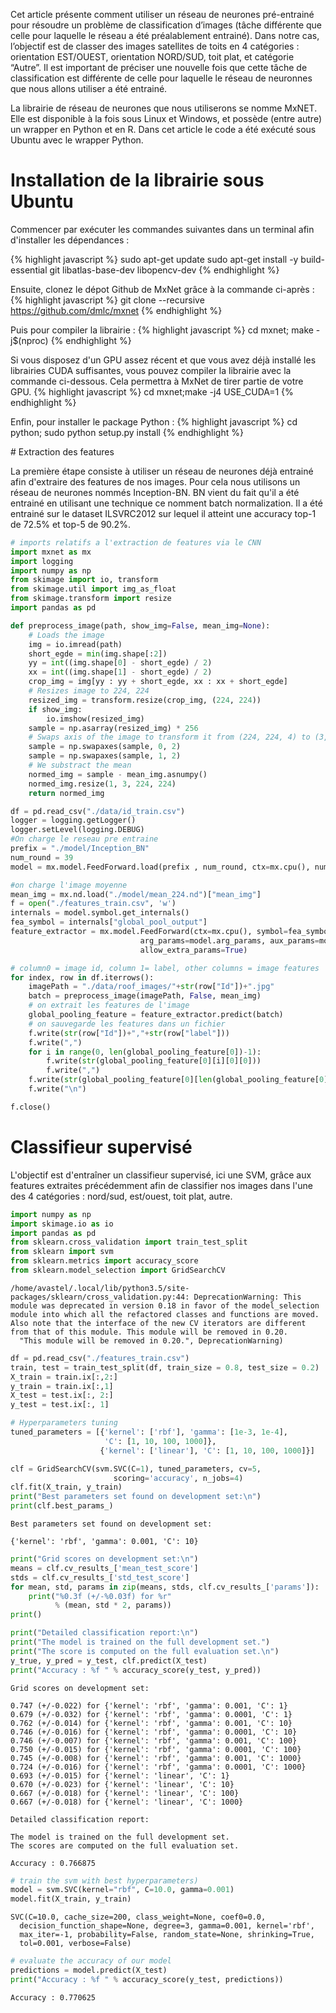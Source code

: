 
Cet article présente comment utiliser un réseau de neurones pré-entrainé pour résoudre un problème de classification d’images (tâche différente que celle pour laquelle le réseau a été préalablement entrainé). Dans notre cas, l’objectif est de classer des images satellites de toits en 4 catégories : orientation EST/OUEST, orientation NORD/SUD, toit plat, et catégorie “Autre”. Il est important de préciser une nouvelle fois que cette tâche de classification est différente de celle pour laquelle le réseau de neuronnes que nous allons utiliser a été entrainé.

La librairie de réseau de neurones que nous utiliserons se nomme MxNET. Elle est disponible à la fois sous Linux et Windows, et possède (entre autre) un wrapper en Python et en R. Dans cet article le code a été exécuté sous Ubuntu avec le wrapper Python.

# Installation de la librairie sous Ubuntu
Commencer par exécuter les commandes suivantes dans un terminal afin d'installer les dépendances :

{% highlight javascript %}
sudo apt-get update
sudo apt-get install -y build-essential git libatlas-base-dev libopencv-dev
{% endhighlight %}

Ensuite, clonez le dépot Github de MxNet grâce à la commande ci-après :
{% highlight javascript %}
git clone --recursive https://github.com/dmlc/mxnet
{% endhighlight %}

Puis pour compiler la librairie : 
{% highlight javascript %}
cd mxnet; make -j$(nproc)
{% endhighlight %}

Si vous disposez d'un GPU assez récent et que vous avez déjà installé les librairies CUDA suffisantes, vous pouvez compiler la librairie avec la commande ci-dessous. Cela permettra à MxNet de tirer partie de votre GPU.
{% highlight javascript %}
cd mxnet;make -j4 USE_CUDA=1
{% endhighlight %}

Enfin, pour installer le package Python : 
{% highlight javascript %}
cd python; sudo python setup.py install
{% endhighlight %}

# Extraction des features

La première étape consiste à utiliser un réseau de neurones déjà entrainé afin d'extraire des features de nos images. Pour cela nous utilisons un réseau de neurones nommés Inception-BN. BN vient du fait qu'il a été entrainé en utilisant une technique ce nomment batch normalization.
Il a été entrainé sur le dataset ILSVRC2012 sur lequel il atteint une accuracy top-1 de 72.5% et top-5 de 90.2%.


```python
# imports relatifs a l'extraction de features via le CNN
import mxnet as mx
import logging
import numpy as np
from skimage import io, transform
from skimage.util import img_as_float
from skimage.transform import resize
import pandas as pd
```


```python
def preprocess_image(path, show_img=False, mean_img=None):
    # Loads the image
    img = io.imread(path)
    short_egde = min(img.shape[:2])
    yy = int((img.shape[0] - short_egde) / 2)
    xx = int((img.shape[1] - short_egde) / 2)
    crop_img = img[yy : yy + short_egde, xx : xx + short_egde]
    # Resizes image to 224, 224
    resized_img = transform.resize(crop_img, (224, 224))
    if show_img:
        io.imshow(resized_img)
    sample = np.asarray(resized_img) * 256
    # Swaps axis of the image to transform it from (224, 224, 4) to (3, 224, 224)
    sample = np.swapaxes(sample, 0, 2)
    sample = np.swapaxes(sample, 1, 2)
    # We substract the mean
    normed_img = sample - mean_img.asnumpy()
    normed_img.resize(1, 3, 224, 224)
    return normed_img
```


```python
df = pd.read_csv("./data/id_train.csv")
logger = logging.getLogger()
logger.setLevel(logging.DEBUG)
#On charge le reseau pre entraine
prefix = "./model/Inception_BN"
num_round = 39
model = mx.model.FeedForward.load(prefix , num_round, ctx=mx.cpu(), numpy_batch_size=1)

#on charge l'image moyenne
mean_img = mx.nd.load("./model/mean_224.nd")["mean_img"]
f = open("./features_train.csv", 'w')
internals = model.symbol.get_internals()
fea_symbol = internals["global_pool_output"]
feature_extractor = mx.model.FeedForward(ctx=mx.cpu(), symbol=fea_symbol, numpy_batch_size=1,
                             arg_params=model.arg_params, aux_params=model.aux_params,
                             allow_extra_params=True)

# column0 = image id, column 1= label, other columns = image features
for index, row in df.iterrows():
    imagePath = "./data/roof_images/"+str(row["Id"])+".jpg"
    batch = preprocess_image(imagePath, False, mean_img)
    # on extrait les features de l'image
    global_pooling_feature = feature_extractor.predict(batch)
    # on sauvegarde les features dans un fichier
    f.write(str(row["Id"])+","+str(row["label"]))
    f.write(",")
    for i in range(0, len(global_pooling_feature[0])-1):
        f.write(str(global_pooling_feature[0][i][0][0]))
        f.write(",")
    f.write(str(global_pooling_feature[0][len(global_pooling_feature[0])-1][0][0]))
    f.write("\n")

f.close()
```

# Classifieur supervisé

L'objectif est d'entraîner un classifieur supervisé, ici une SVM, grâce aux features extraites précédemment afin de classifier nos images dans l'une des 4 catégories : nord/sud, est/ouest, toit plat, autre.


```python
import numpy as np
import skimage.io as io
import pandas as pd
from sklearn.cross_validation import train_test_split
from sklearn import svm
from sklearn.metrics import accuracy_score
from sklearn.model_selection import GridSearchCV
```

    /home/avastel/.local/lib/python3.5/site-packages/sklearn/cross_validation.py:44: DeprecationWarning: This module was deprecated in version 0.18 in favor of the model_selection module into which all the refactored classes and functions are moved. Also note that the interface of the new CV iterators are different from that of this module. This module will be removed in 0.20.
      "This module will be removed in 0.20.", DeprecationWarning)



```python
df = pd.read_csv("./features_train.csv")
train, test = train_test_split(df, train_size = 0.8, test_size = 0.2)
X_train = train.ix[:,2:]
y_train = train.ix[:,1]
X_test = test.ix[:, 2:]
y_test = test.ix[:, 1]
```


```python
# Hyperparameters tuning
tuned_parameters = [{'kernel': ['rbf'], 'gamma': [1e-3, 1e-4],
                     'C': [1, 10, 100, 1000]},
                    {'kernel': ['linear'], 'C': [1, 10, 100, 1000]}]

clf = GridSearchCV(svm.SVC(C=1), tuned_parameters, cv=5,
                       scoring='accuracy', n_jobs=4)
clf.fit(X_train, y_train)
print("Best parameters set found on development set:\n")
print(clf.best_params_)
```

    Best parameters set found on development set:
    
    {'kernel': 'rbf', 'gamma': 0.001, 'C': 10}



```python
print("Grid scores on development set:\n")
means = clf.cv_results_['mean_test_score']
stds = clf.cv_results_['std_test_score']
for mean, std, params in zip(means, stds, clf.cv_results_['params']):
    print("%0.3f (+/-%0.03f) for %r"
          % (mean, std * 2, params))
print()

print("Detailed classification report:\n")
print("The model is trained on the full development set.")
print("The score is computed on the full evaluation set.\n")
y_true, y_pred = y_test, clf.predict(X_test)
print("Accuracy : %f " % accuracy_score(y_test, y_pred))
```

    Grid scores on development set:
    
    0.747 (+/-0.022) for {'kernel': 'rbf', 'gamma': 0.001, 'C': 1}
    0.679 (+/-0.032) for {'kernel': 'rbf', 'gamma': 0.0001, 'C': 1}
    0.762 (+/-0.014) for {'kernel': 'rbf', 'gamma': 0.001, 'C': 10}
    0.746 (+/-0.016) for {'kernel': 'rbf', 'gamma': 0.0001, 'C': 10}
    0.746 (+/-0.007) for {'kernel': 'rbf', 'gamma': 0.001, 'C': 100}
    0.750 (+/-0.015) for {'kernel': 'rbf', 'gamma': 0.0001, 'C': 100}
    0.745 (+/-0.008) for {'kernel': 'rbf', 'gamma': 0.001, 'C': 1000}
    0.724 (+/-0.016) for {'kernel': 'rbf', 'gamma': 0.0001, 'C': 1000}
    0.693 (+/-0.015) for {'kernel': 'linear', 'C': 1}
    0.670 (+/-0.023) for {'kernel': 'linear', 'C': 10}
    0.667 (+/-0.018) for {'kernel': 'linear', 'C': 100}
    0.667 (+/-0.018) for {'kernel': 'linear', 'C': 1000}
    
    Detailed classification report:
    
    The model is trained on the full development set.
    The scores are computed on the full evaluation set.
    
    Accuracy : 0.766875 



```python
# train the svm with best hyperparameters)
model = svm.SVC(kernel="rbf", C=10.0, gamma=0.001)
model.fit(X_train, y_train)
```




    SVC(C=10.0, cache_size=200, class_weight=None, coef0=0.0,
      decision_function_shape=None, degree=3, gamma=0.001, kernel='rbf',
      max_iter=-1, probability=False, random_state=None, shrinking=True,
      tol=0.001, verbose=False)




```python
# evaluate the accuracy of our model
predictions = model.predict(X_test)
print("Accuracy : %f " % accuracy_score(y_test, predictions))
```

    Accuracy : 0.770625 

